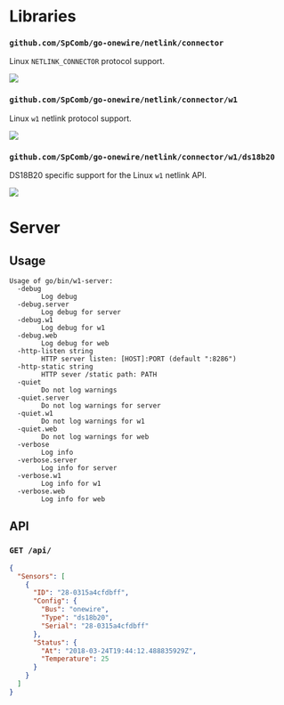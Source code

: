 # Libraries

### `github.com/SpComb/go-onewire/netlink/connector`

Linux `NETLINK_CONNECTOR` protocol support.

[![](https://godoc.org/github.com/SpComb/go-onewire/netlink/connector?status.svg)](http://godoc.org/github.com/SpComb/go-onewire/netlink/connector)

### `github.com/SpComb/go-onewire/netlink/connector/w1`

Linux `w1` netlink protocol support.

[![](https://godoc.org/github.com/SpComb/go-onewire/netlink/connector/w1?status.svg)](http://godoc.org/github.com/SpComb/go-onewire/netlink/connector/w1)

### `github.com/SpComb/go-onewire/netlink/connector/w1/ds18b20`

DS18B20 specific support for the Linux `w1` netlink API.

[![](https://godoc.org/github.com/SpComb/go-onewire/netlink/connector/w1/ds18b20?status.svg)](http://godoc.org/github.com/SpComb/go-onewire/netlink/connector/w1/ds18b20)

# Server

## Usage
```
Usage of go/bin/w1-server:
  -debug
        Log debug
  -debug.server
        Log debug for server
  -debug.w1
        Log debug for w1
  -debug.web
        Log debug for web
  -http-listen string
        HTTP server listen: [HOST]:PORT (default ":8286")
  -http-static string
        HTTP sever /static path: PATH
  -quiet
        Do not log warnings
  -quiet.server
        Do not log warnings for server
  -quiet.w1
        Do not log warnings for w1
  -quiet.web
        Do not log warnings for web
  -verbose
        Log info
  -verbose.server
        Log info for server
  -verbose.w1
        Log info for w1
  -verbose.web
        Log info for web
```

## API

### `GET /api/`

```json
{
  "Sensors": [
    {
      "ID": "28-0315a4cfdbff",
      "Config": {
        "Bus": "onewire",
        "Type": "ds18b20",
        "Serial": "28-0315a4cfdbff"
      },
      "Status": {
        "At": "2018-03-24T19:44:12.488835929Z",
        "Temperature": 25
      }
    }
  ]
}
```
